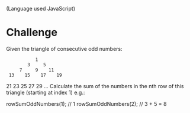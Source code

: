 (Language used JavaScript)

# Challenge

Given the triangle of consecutive odd numbers:

               1
            3     5
         7     9    11
     13    15    17    19
  21    23    25    27    29
...
Calculate the sum of the numbers in the nth row of this triangle (starting at index 1) e.g.:

rowSumOddNumbers(1); // 1
rowSumOddNumbers(2); // 3 + 5 = 8